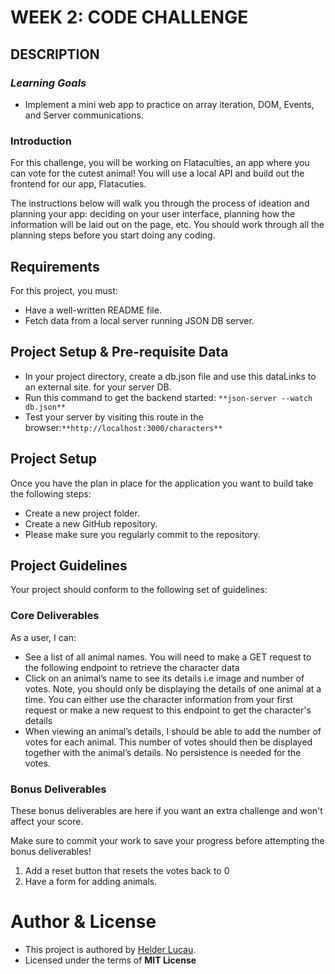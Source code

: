 # WEEK 2: CODE CHALLENGE

## DESCRIPTION 

### *Learning Goals*

* Implement a mini web app to practice on array iteration, DOM, Events, and Server communications.

### Introduction

For this challenge, you will be working on Flataculties, an app where you can vote for the cutest animal! You will use a local API and build out the frontend for our app, Flatacuties.

The instructions below will walk you through the process of ideation and planning your app: deciding on your user interface, planning how the information will be laid out on the page, etc. You should work through all the planning steps before you start doing any coding.

## Requirements
For this project, you must:

* Have a well-written README file.
* Fetch data from a local server running JSON DB server.

## Project Setup & Pre-requisite Data
* In your project directory, create a db.json file and use this dataLinks to an external site. for your server DB.
* Run this command to get the backend started: `**json-server --watch db.json**`
* Test your server by visiting this route in the browser:`**http://localhost:3000/characters**`

## Project Setup
Once you have the plan in place for the application you want to build take the following steps:

* Create a new project folder.
* Create a new GitHub repository.
* Please make sure you regularly commit to the repository.

## Project Guidelines
Your project should conform to the following set of guidelines:

### Core Deliverables
As a user, I can:

* See a list of all animal names. You will need to make a GET request to the following endpoint to retrieve the character data
* Click on an animal’s name to see its details i.e image and number of votes. Note, you should only be displaying the details of one animal at a time. You can either use the character information from your first request or make a new request to this endpoint to get the character's details 
* When viewing an animal’s details, I should be able to add the number of votes for each animal. This number of votes should then be displayed together with the animal’s details. No persistence is needed for the votes.

### Bonus Deliverables
These bonus deliverables are here if you want an extra challenge and won't affect your score.

Make sure to commit your work to save your progress before attempting the bonus deliverables!

1. Add a reset button that resets the votes back to 0
2. Have a form for adding animals.

# Author & License
* This project is authored by [Helder Lucau](https://github.com/Helder-Lucau).
* Licensed under the terms of **MIT License**